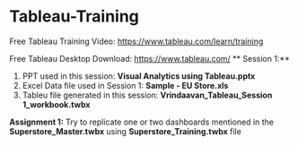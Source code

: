 # Tableau-Training

Free Tableau Training Video: https://www.tableau.com/learn/training

Free Tableau Desktop Download: https://www.tableau.com/ 
**
Session 1:**
1. PPT used in this session: **Visual Analytics using Tableau.pptx**
2. Excel Data file used in Session 1: **Sample - EU Store.xls**
3. Tableu file generated in this session: **Vrindaavan_Tableau_Session 1_workbook.twbx**


**Assignment 1:**  Try to replicate one or two dashboards mentioned in the **Superstore_Master.twbx** using **Superstore_Training.twbx** file
